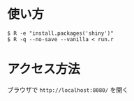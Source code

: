 # 使い方

```
$ R -e "install.packages('shiny')"
$ R -q --no-save --vanilla < run.r
```

# アクセス方法
ブラウザで `http://localhost:8080/` を開く